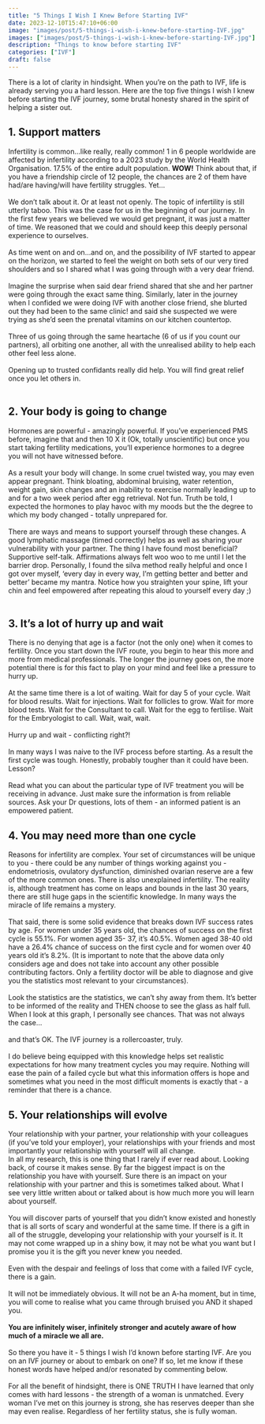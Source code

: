 ```yaml
---
title: "5 Things I Wish I Knew Before Starting IVF"
date: 2023-12-10T15:47:10+06:00
image: "images/post/5-things-i-wish-i-knew-before-starting-IVF.jpg"
images: ["images/post/5-things-i-wish-i-knew-before-starting-IVF.jpg"]
description: "Things to know before starting IVF"
categories: ["IVF"]
draft: false
---
```

There is a lot of clarity in hindsight. When you’re on the path to IVF, life is already serving you a hard lesson. Here are the top five things I wish I knew before starting the IVF journey, some brutal honesty shared in the spirit of helping a sister out.

## 1. Support matters

Infertility is common…like really, really common! 1 in 6 people worldwide are affected by infertility according to a 2023 study by the World Health Organisation. 17.5% of the entire adult population. **WOW!**
Think about that, if you have a friendship circle of 12 people, the chances are 2 of them have had/are having/will have fertility struggles. Yet…   
<br />
We don’t talk about it. Or at least not openly. The topic of infertility is still utterly taboo. This was the case for us in the beginning of our journey. In the first few years we believed we would get pregnant, it was just a matter of time. We reasoned that we could and should keep this deeply personal experience to ourselves.   
<br />
As time went on and on…and on, and the possibility of IVF started to appear on the horizon, we started to feel the weight on both sets of our very tired shoulders and so I shared what I was going through with a very dear friend.   
<br />
Imagine the surprise when said dear friend shared that she and her partner were going through the exact same thing. Similarly, later in the journey when I confided we were doing IVF with another close friend, she blurted out they had been to the same clinic! and said she suspected we were trying as she’d seen the prenatal vitamins on our kitchen countertop.   
<br />
Three of us going through the same heartache (6 of us if you count our partners), all orbiting one another, all with the unrealised ability to help each other feel less alone.   
<br />
Opening up to trusted confidants really did help. You will find great relief once you let others in.   
<br />   

## 2. Your body is going to change

Hormones are powerful - amazingly powerful. If you’ve experienced PMS before, imagine that and then 10 X it (Ok, totally unscientific) but once you start taking fertility medications, you’ll experience hormones to a degree you will not have witnessed before.   
<br />
As a result your body will change. In some cruel twisted way, you may even appear pregnant. Think bloating, abdominal bruising, water retention, weight gain, skin changes and an inability to exercise normally leading up to and for a two week period after egg retrieval. Not fun. Truth be told, I expected the hormones to play havoc with my moods but the the degree to which my body changed - totally unprepared for.   
<br />
There are ways and means to support yourself through these changes. A good lymphatic massage (timed correctly) helps as well as sharing your vulnerability with your partner.  The thing I have found most beneficial? Supportive self-talk. Affirmations always felt woo woo to me until I let the barrier drop. Personally, I found the silva method really helpful and once I got over myself, ‘every day in every way, I’m getting better and better and better’ became my mantra. Notice how you straighten your spine, lift your chin and feel empowered after repeating this aloud to yourself every day ;)   
<br />


## 3. It’s a lot of hurry up and wait

There is no denying that age is a factor (not the only one) when it comes to fertility. Once you start down the IVF route, you begin to hear this more and more from medical professionals. The longer the journey goes on, the more potential there is for this fact to play on your mind and feel like a pressure to hurry up.   
<br />
At the same time there is a lot of waiting. Wait for day 5 of your cycle. Wait for blood results. Wait for injections. Wait for follicles to grow. Wait for more blood tests. Wait for the Consultant to call. Wait for the egg to fertilise. Wait for the Embryologist to call. Wait, wait, wait.   
<br />
Hurry up and wait - conflicting right?!   
<br />
In many ways I was naive to the IVF process before starting. As a result the first cycle was tough. Honestly, probably tougher than it could have been. Lesson?   
<br />
Read what you can about the particular type of IVF treatment you will be receiving in advance. Just make sure the information is from reliable sources. Ask your Dr questions, lots of them - an informed patient is an empowered patient.


## 4. You may need more than one cycle

Reasons for infertility are complex. Your set of circumstances will be unique to you - there could be  any number of things working against you - endometriosis, ovulatory dysfunction, diminished ovarian reserve are a few of the more common ones. There is also unexplained infertility. The reality is, although treatment has come on leaps and bounds in the last 30 years, there are still huge gaps in the scientific knowledge. In many ways the miracle of life remains a mystery.   
<br />
That said, there is some solid evidence that breaks down IVF success rates by age. For women under 35 years old, the chances of success on the first cycle is 55.1%. For women aged 35- 37, it’s 40.5%. Women aged 38-40 old have a 26.4% chance of success on the first cycle and for women over 40 years old it’s 8.2%.
(It is important to note that the above data only considers age and does not take into account any other possible contributing factors. Only a fertility doctor will be able to diagnose and give you the statistics most relevant to your circumstances).   
<br />
Look the statistics are the statistics, we can’t shy away from them. It’s better to be informed of the reality and THEN choose to see the glass as half full. When I look at this graph, I personally see chances. That was not always the case…   
<br />
and that’s OK. The IVF journey is a rollercoaster, truly.   
<br />
I do believe being equipped with this knowledge helps set realistic expectations for how many treatment cycles you may require. Nothing will ease the pain of a failed cycle but what this information offers is hope and sometimes what you need in the most difficult moments is exactly that - a reminder that there is a chance.


## 5. Your relationships will evolve

Your relationship with your partner, your relationship with your colleagues (if you’ve told your employer), your relationships with your friends and most importantly your relationship with yourself will all change.   <br />
In all my research, this is one thing that I rarely if ever read about. Looking back, of course it makes sense. By far the biggest impact is on the relationship you have with yourself. Sure there is an impact on your relationship with your partner and this is sometimes talked about. What I see very little written about or talked about is how much more you will learn about yourself.   
<br />
You will discover parts of yourself that you didn’t know existed and honestly that is all sorts of scary and wonderful at the same time. If there is a gift in all of the struggle, developing your relationship with your yourself is it. It may not come wrapped up in a shiny bow, it may not be what you want but I promise you it is the gift you never knew you needed.   
<br />
Even with the despair and feelings of loss that come with a failed IVF cycle, there is a gain.   
<br />
It will not be immediately obvious. It will not be an A-ha moment, but in time, you will come to realise what you came through bruised you AND it shaped you.   
<br />
**You are infinitely wiser, infinitely stronger and acutely aware of how much of a miracle we all are.**     
<br />
So there you have it - 5 things I wish I’d known before starting IVF. Are you on an IVF journey or about to embark on one? If so, let me know if these honest words have helped and/or resonated by commenting below.   
     <br />
For all the benefit of hindsight, there is ONE TRUTH I have learned that only comes with hard lessons - the strength of a woman is unmatched. Every woman I’ve met on this journey is strong, she has reserves deeper than she may even realise. Regardless of her fertility status, she is fully woman.
